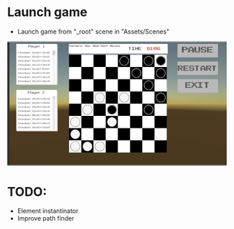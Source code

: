 # Launch game
- Launch game from "_root" scene in "Assets/Scenes"

![Alt text](/Doc/screen.jpg?raw=true "In Game")

# TODO:
- Element instantinator
- Improve path finder

